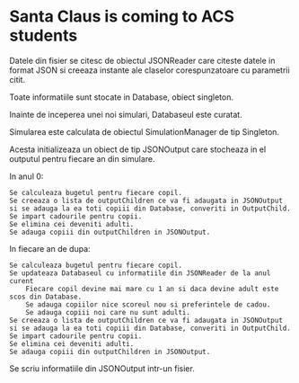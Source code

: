 # Santa Claus is coming to ACS students
Datele din fisier se citesc de obiectul JSONReader care citeste datele in format JSON si creeaza instante ale claselor corespunzatoare cu parametrii citit.

Toate informatiile sunt stocate in Database, obiect singleton.

Inainte de inceperea unei noi simulari, Databaseul este curatat.

Simularea este calculata de obiectul SimulationManager de tip Singleton.

Acesta initializeaza un obiect de tip JSONOutput care stocheaza in el outputul pentru fiecare an din simulare.

In anul 0:

    Se calculeaza bugetul pentru fiecare copil.
    Se creeaza o lista de outputChildren ce va fi adaugata in JSONOutput si se adauga la ea toti copiii din Database, converiti in OutputChild.
    Se impart cadourile pentru copii.
    Se elimina cei deveniti adulti.
    Se adauga copiii din outputChildren in JSONOutput.
In fiecare an de dupa:

    Se calculeaza bugetul pentru fiecare copil.
    Se updateaza Databaseul cu informatiile din JSONReader de la anul curent
        Fiecare copil devine mai mare cu 1 an si daca devine adult este scos din Database.
        Se adauga copiilor nice scoreul nou si preferintele de cadou.
        Se adauga copiii noi care nu sunt adulti.
    Se creeaza o lista de outputChildren ce va fi adaugata in JSONOutput si se adauga la ea toti copiii din Database, converiti in OutputChild.
    Se impart cadourile pentru copii.
    Se elimina cei deveniti adulti.
    Se adauga copiii din outputChildren in JSONOutput.
Se scriu informatiile din JSONOutput intr-un fisier.